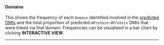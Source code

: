 #### Domains

This shows the frequency of each `Domain` identified involved in the [predicted DMIs](https://github.com/slimsuite/SLiMEnrich/wiki/Analysis-and-Outputs/#predicted) and the total proportion of predicted `mProtein`-`dProtein` DMIs that were linked via that domain. Frequencies can be visualised in a bar chart by clicking **INTERACTIVE VIEW**.

---

